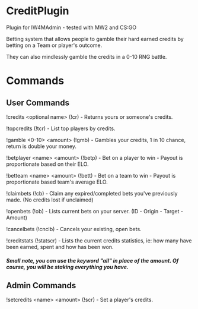 # CreditPlugin
Plugin for IW4MAdmin - tested with MW2 and CS:GO

Betting system that allows people to gamble their hard earned credits by betting on a Team or player's outcome. 

They can also mindlessly gamble the credits in a 0-10 RNG battle.

# Commands
## User Commands
  !credits \<optional name> (!cr) - Returns yours or someone's credits.

  !topcredits (!tcr) - List top players by credits.
    
  !gamble \<0-10> \<amount> (!gmb) - Gambles your credits, 1 in 10 chance, return is double your money.
  
  !betplayer \<name> \<amount> (!betp) - Bet on a player to win - Payout is proportionate based on their ELO.
  
  !betteam \<name> \<amount> (!bett) - Bet on a team to win - Payout is proportionate based team's average ELO.
  
  !claimbets (!cb) - Claim any expired/completed bets you've previously made. (No credits lost if unclaimed)
  
  !openbets (!ob) - Lists current bets on your server. (ID - Origin - Target - Amount)
  
  !cancelbets (!cnclb) - Cancels your existing, open bets.
  
  !creditstats (!statscr) - Lists the current credits statistics, ie: how many have been earned, spent and how has been won.

  
  ##### Small note, you can use the keyword "all" in place of the amount. Of course, you will be staking everything you have.

## Admin Commands
!setcredits \<name> \<amount> (!scr) - Set a player's credits.
